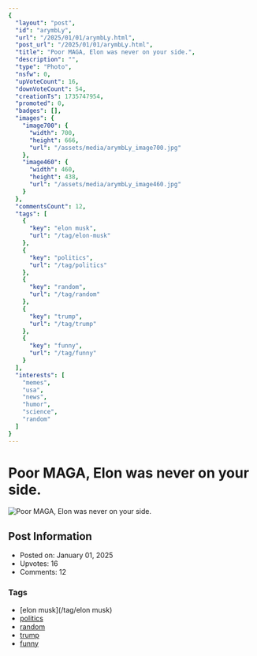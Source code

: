 ```yaml
---
{
  "layout": "post",
  "id": "arymbLy",
  "url": "/2025/01/01/arymbLy.html",
  "post_url": "/2025/01/01/arymbLy.html",
  "title": "Poor MAGA, Elon was never on your side.",
  "description": "",
  "type": "Photo",
  "nsfw": 0,
  "upVoteCount": 16,
  "downVoteCount": 54,
  "creationTs": 1735747954,
  "promoted": 0,
  "badges": [],
  "images": {
    "image700": {
      "width": 700,
      "height": 666,
      "url": "/assets/media/arymbLy_image700.jpg"
    },
    "image460": {
      "width": 460,
      "height": 438,
      "url": "/assets/media/arymbLy_image460.jpg"
    }
  },
  "commentsCount": 12,
  "tags": [
    {
      "key": "elon musk",
      "url": "/tag/elon-musk"
    },
    {
      "key": "politics",
      "url": "/tag/politics"
    },
    {
      "key": "random",
      "url": "/tag/random"
    },
    {
      "key": "trump",
      "url": "/tag/trump"
    },
    {
      "key": "funny",
      "url": "/tag/funny"
    }
  ],
  "interests": [
    "memes",
    "usa",
    "news",
    "humor",
    "science",
    "random"
  ]
}
---
```


# Poor MAGA, Elon was never on your side.

![Poor MAGA, Elon was never on your side.](/assets/media/arymbLy_image700.jpg)

## Post Information

- Posted on: January 01, 2025
- Upvotes: 16
- Comments: 12

### Tags

- [elon musk](/tag/elon musk)
- [politics](/tag/politics)
- [random](/tag/random)
- [trump](/tag/trump)
- [funny](/tag/funny)
